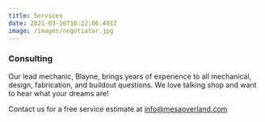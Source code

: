 ```yaml
---
title: Services
date: 2021-03-16T16:22:06.491Z
image: /images/negotiator.jpg
---
```


### Consulting

Our lead mechanic, Blayne, brings years of experience to all mechanical, design, fabrication, and buildout questions. We love talking shop and want to hear what your dreams are!

Contact us for a free service estimate at info@mesaoverland.com
